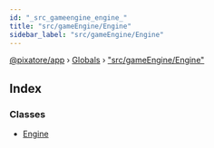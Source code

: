 ```yaml
---
id: "_src_gameengine_engine_"
title: "src/gameEngine/Engine"
sidebar_label: "src/gameEngine/Engine"
---
```


[@pixatore/app](../index.md) › [Globals](../globals.md) › ["src/gameEngine/Engine"](_src_gameengine_engine_.md)

## Index

### Classes

* [Engine](../classes/_src_gameengine_engine_.engine.md)
